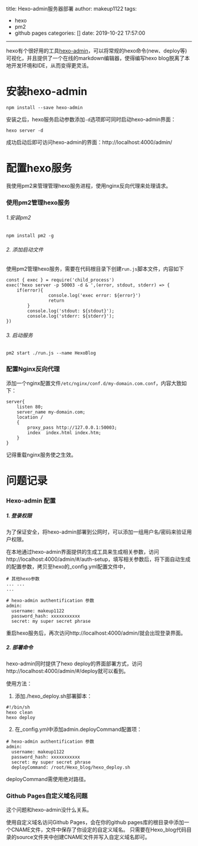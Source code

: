 title: Hexo-admin服务器部署
author: makeup1122
tags:
  - hexo
  - pm2
  - github pages
categories: []
date: 2019-10-22 17:57:00
---
hexo有个很好用的工具[hexo-admin](https://github.com/jaredly/hexo-admin)，可以将常规的hexo命令(new、deploy等)可视化，并且提供了一个在线的markdown编辑器，使得编写hexo blog脱离了本地开发环境和IDE，从而变得更灵活。
# 安装hexo-admin
```
npm install --save hexo-admin
```
安装之后，hexo服务启动参数添加`-d`选项即可同时启动hexo-admin界面：
```
hexo server -d
```
成功启动后即可访问hexo-admin的界面：http://localhost:4000/admin/

# 配置hexo服务
我使用pm2来管理管理hexo服务进程，使用nginx反向代理来处理请求。

### 使用pm2管理hexo服务
###### 1.安装pm2
```
npm install pm2 -g
```

###### 2. 添加启动文件
使用pm2管理hexo服务，需要在代码根目录下创建`run.js`脚本文件，内容如下
```
const { exec } = require('child_process')
exec('hexo server -p 50003 -d & ',(error, stdout, stderr) => {
	if(error){
                console.log('exec error: ${error}')
                return
        }
        console.log('stdout: ${stdout}');
        console.log('stderr: ${stderr}');
})
```
###### 3. 启动服务
```
pm2 start ./run.js --name HexoBlog
```
### 配置Nginx反向代理
添加一个nginx配置文件`/etc/nginx/conf.d/my-domain.com.conf`，内容大致如下：
```
server{
	listen 80;
	server_name my-domain.com;
	location /
    {
    	proxy_pass http://127.0.0.1:50003;
        index  index.html index.htm;
    }
}
```
记得重载nginx服务使之生效。
# 问题记录
### Hexo-admin 配置
##### 1. 登录权限
为了保证安全，将hexo-admin部署到公网时，可以添加一组用户名/密码来验证用户权限。

在本地通过hexo-admin界面提供的生成工具来生成相关参数，访问http://localhost:4000/admin/#/auth-setup，填写相关参数后，将下面自动生成的配置参数，拷贝至hexo的_config.yml配置文件中，
```
# 其他hexo参数
... ...
...

# hexo-admin authentification 参数
admin:
  username: makeup1122
  password_hash: xxxxxxxxxxx
  secret: my super secret phrase
```
重启hexo服务后，再次访问http://localhost:4000/admin/就会出现登录界面。

##### 2. 部署命令
hexo-admin同时提供了hexo deploy的界面部署方式，访问http://localhost:4000/admin/#/deploy就可以看到。

使用方法：
1. 添加./hexo_deploy.sh部署脚本：

```
#!/bin/sh
hexo clean
hexo deploy

```

2. 在_config.yml中添加admin.deployCommand配置项：

```
# hexo-admin authentification 参数
admin:
  username: makeup1122
  password_hash: xxxxxxxxxxx
  secret: my super secret phrase
  deployCommand: /root/Hexo_blog/hexo_deploy.sh
```
deployCommand需使用绝对路径。


### Github Pages自定义域名问题
这个问题和hexo-admin没什么关系。

使用自定义域名访问Github Pages，会在你的github pages库的根目录中添加一个CNAME文件，文件中保存了你设定的自定义域名。
只需要在Hexo_blog代码目录的source文件夹中创建CNAME文件并写入自定义域名即可。